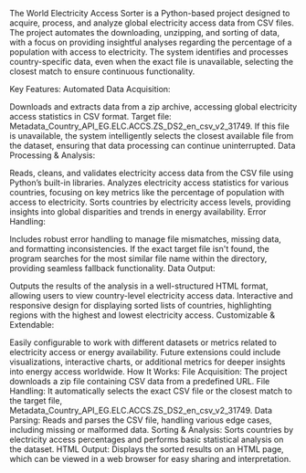 The World Electricity Access Sorter is a Python-based project designed to acquire, process, and analyze global electricity access data from CSV files. The project automates the downloading, unzipping, and sorting of data, with a focus on providing insightful analyses regarding the percentage of a population with access to electricity. The system identifies and processes country-specific data, even when the exact file is unavailable, selecting the closest match to ensure continuous functionality.

Key Features:
Automated Data Acquisition:

Downloads and extracts data from a zip archive, accessing global electricity access statistics in CSV format.
Target file: Metadata_Country_API_EG.ELC.ACCS.ZS_DS2_en_csv_v2_31749. If this file is unavailable, the system intelligently selects the closest available file from the dataset, ensuring that data processing can continue uninterrupted.
Data Processing & Analysis:

Reads, cleans, and validates electricity access data from the CSV file using Python’s built-in libraries.
Analyzes electricity access statistics for various countries, focusing on key metrics like the percentage of population with access to electricity.
Sorts countries by electricity access levels, providing insights into global disparities and trends in energy availability.
Error Handling:

Includes robust error handling to manage file mismatches, missing data, and formatting inconsistencies.
If the exact target file isn't found, the program searches for the most similar file name within the directory, providing seamless fallback functionality.
Data Output:

Outputs the results of the analysis in a well-structured HTML format, allowing users to view country-level electricity access data.
Interactive and responsive design for displaying sorted lists of countries, highlighting regions with the highest and lowest electricity access.
Customizable & Extendable:

Easily configurable to work with different datasets or metrics related to electricity access or energy availability.
Future extensions could include visualizations, interactive charts, or additional metrics for deeper insights into energy access worldwide.
How It Works:
File Acquisition: The project downloads a zip file containing CSV data from a predefined URL.
File Handling: It automatically selects the exact CSV file or the closest match to the target file, Metadata_Country_API_EG.ELC.ACCS.ZS_DS2_en_csv_v2_31749.
Data Parsing: Reads and parses the CSV file, handling various edge cases, including missing or malformed data.
Sorting & Analysis: Sorts countries by electricity access percentages and performs basic statistical analysis on the dataset.
HTML Output: Displays the sorted results on an HTML page, which can be viewed in a web browser for easy sharing and interpretation.
